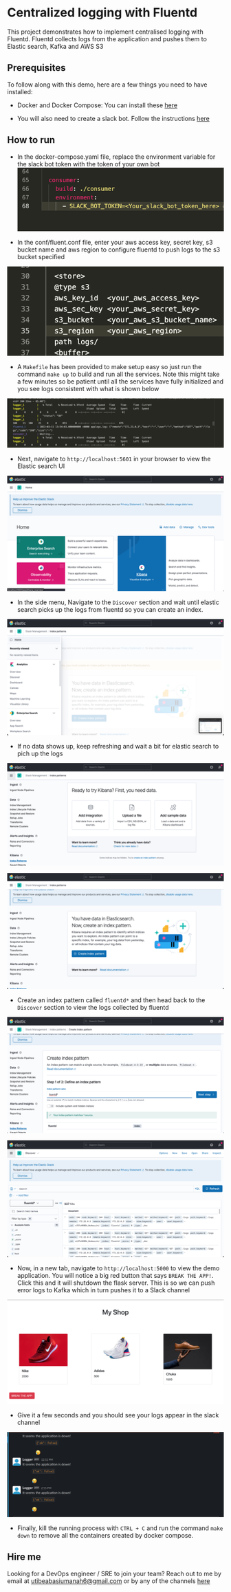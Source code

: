 # Centralized logging with Fluentd

This project demonstrates how to implement centralised logging with Fluentd. Fluentd collects logs from the application and pushes them to Elastic search, Kafka and AWS S3

## Prerequisites

To follow along with this demo, here are a few things you need to have installed:

- Docker and Docker Compose: You can install these [here](https://docs.docker.com/get-docker/)

- You will also need to create a slack bot. Follow the instructions [here](https://slack.com/help/articles/115005265703-Create-a-bot-for-your-workspace)

## How to run

- In the docker-compose.yaml file, replace the environment variable for the slack bot token with the token of your own bot
![token](images/image1.png)

- In the conf/fluent.conf file, enter your aws access key, secret key, s3 bucket name and aws region to configure fluentd to push logs to the s3 bucket specified

![token](images/image2.png)

- A `Makefile` has been provided to make setup easy so just run the command `make up` to build and run all the services. Note this might take a few minutes so be patient until all the services have fully initialized and you see logs consistent with what is shown below

![token](images/image3.png)

- Next, navigate to `http://localhost:5601` in your browser to view the Elastic search UI

![token](images/image4.png)

- In the side menu, Navigate to the `Discover` section and wait until elastic search picks up the logs from fluentd so you can create an index.

![token](images/image5.png)

- If no data shows up, keep refreshing and wait a bit for elastic search to pich up the logs

![token](images/image10.png)

![token](images/image11.png)

- Create an index pattern called `fluentd*` and then head back to the `Discover` section to view the logs collected by fluentd

![token](images/image6.png)

![token](images/image7.png)

- Now, in a new tab, navigate to `http://localhost:5000` to view the demo application. You will notice a big red button that says `BREAK THE APP!`. Click this and it will shutdown the flask server. This is so we can push error logs to Kafka which in turn pushes it to a Slack channel

![token](images/image8.png)

- Give it a few seconds and you should see your logs appear in the slack channel

![token](images/image9.png)

- Finally, kill the running process with `CTRL + C` and run the command `make down` to remove all the containers created by docker compose.

## Hire me

Looking for a DevOps engineer / SRE to join your team? Reach out to me by email at [utibeabasiumanah6@gmail.com](mailto://utibeabasiumanah6@gmail.com) or by any of the channels [here](https://linktr.ee/Utibeabasi6)
